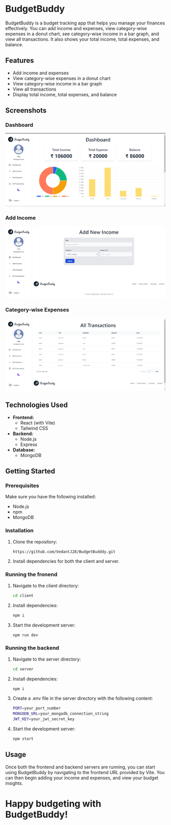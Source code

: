 # BudgetBuddy

BudgetBuddy is a budget tracking app that helps you manage your finances effectively. You can add income and expenses, view category-wise expenses in a donut chart, see category-wise income in a bar graph, and view all transactions. It also shows your total income, total expenses, and balance.

## Features

- Add income and expenses
- View category-wise expenses in a donut chart
- View category-wise income in a bar graph
- View all transactions
- Display total income, total expenses, and balance

## Screenshots

### Dashboard
![Dashboard](./client/public/Dasboard.png)

### Add Income
![Add Income](./client/public/Add_Income.png)


### Category-wise Expenses
![All Transactions](./client/public/All_transactions.png)


## Technologies Used

- **Frontend:**
  - React (with Vite)
  - Tailwind CSS
- **Backend:**
  - Node.js
  - Express
- **Database:**
  - MongoDB

## Getting Started

### Prerequisites

Make sure you have the following installed:

- Node.js
- npm
- MongoDB

### Installation

1. Clone the repository:
   ```sh
   https://github.com/VedantJ28/BudgetBudddy.git

2. Install dependencies for both the client and server.

### Running the fronend
1. Navigate to the client directory:
    ```sh
    cd client

2. Install dependencies:
    ```sh
    npm i

3. Start the development server:
    ```sh
    npm run dev

### Running the backend
1. Navigate to the server directory:
    ```sh
    cd server

2. Install dependencies:
    ```sh
    npm i

3. Create a .env file in the server directory with the following content:
    ```sh
    PORT=your_port_number
    MONGODB_URL=your_mongodb_connection_string
    JWT_KEY=your_jwt_secret_key

4. Start the development server:
    ```sh
    npm start

## Usage
Once both the frontend and backend servers are running, you can start using BudgetBuddy by navigating to the frontend URL provided by Vite. You can then begin adding your income and expenses, and view your budget insights.

# Happy budgeting with BudgetBuddy!

